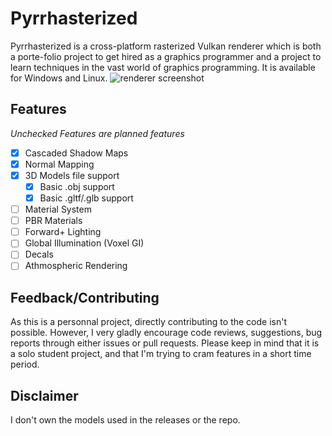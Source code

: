# Pyrrhasterized
Pyrrhasterized is a cross-platform rasterized Vulkan renderer which is both a porte-folio project to get hired as a graphics programmer and a project to learn techniques in the vast world of graphics programming. It is available for Windows and Linux.
![renderer screenshot](https://github.com/PyrrhaTocquet/Pyrrhasterized/blob/master/pictures/readmepic.png)
## Features
*Unchecked Features are planned features*
- [x] Cascaded Shadow Maps
- [x] Normal Mapping
- [x] 3D Models file support
  - [x] Basic .obj support
  - [x] Basic .gltf/.glb support
- [ ] Material System
- [ ] PBR Materials  
- [ ] Forward+ Lighting
- [ ] Global Illumination (Voxel GI)
- [ ] Decals
- [ ] Athmospheric Rendering

## Feedback/Contributing
As this is a personnal project, directly contributing to the code isn't possible. However, I very gladly encourage code reviews, suggestions, bug reports through either issues or pull requests. Please keep in mind that it is a solo student project, and that I'm trying to cram features in a short time period.

## Disclaimer
I don't own the models used in the releases or the repo.

